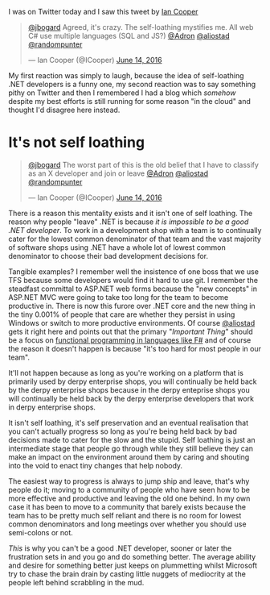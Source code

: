 I was on Twitter today and I saw this tweet by [Ian Cooper](https://twitter.com/ICooper/)

<blockquote class="twitter-tweet" data-lang="en"><p lang="en" dir="ltr"><a href="https://twitter.com/jbogard">@jbogard</a> Agreed, it&#39;s crazy. The self-loathing mystifies me. All web C# use multiple languages (SQL and JS?) <a href="https://twitter.com/Adron">@Adron</a> <a href="https://twitter.com/aliostad">@aliostad</a> <a href="https://twitter.com/randompunter">@randompunter</a></p>&mdash; Ian Cooper (@ICooper) <a href="https://twitter.com/ICooper/status/742758275133890560">June 14, 2016</a></blockquote>
<script async src="//platform.twitter.com/widgets.js" charset="utf-8"></script>

My first reaction was simply to laugh, because the idea of self-loathing .NET developers is a funny one, my second reaction was to say something pithy on Twitter and then I remembered I had a blog which *somehow* despite my best efforts is still running for some reason "in the cloud" and thought I'd disagree here instead.

It's not self loathing
==

<blockquote class="twitter-tweet" data-lang="en"><p lang="en" dir="ltr"><a href="https://twitter.com/jbogard">@jbogard</a> The worst part of this is the old belief that I have to classify as an X developer and join or leave <a href="https://twitter.com/Adron">@Adron</a> <a href="https://twitter.com/aliostad">@aliostad</a> <a href="https://twitter.com/randompunter">@randompunter</a></p>&mdash; Ian Cooper (@ICooper) <a href="https://twitter.com/ICooper/status/742756504642674688">June 14, 2016</a></blockquote>
<script async src="//platform.twitter.com/widgets.js" charset="utf-8"></script>

There is a reason this mentality exists and it isn't one of self loathing. The reason why people "leave" .NET is because *it is impossible to be a good .NET developer*. To work in a development shop with a team is to continually cater for the lowest common denominator of that team and the vast majority of software shops using .NET have a whole lot of lowest common denominator to choose their bad development decisions for.

Tangible examples? I remember well the insistence of one boss that we use TFS because some developers would find it hard to use git. I remember the steadfast committal to ASP.NET web forms because the "new concepts" in ASP.NET MVC were going to take too long for the team to become productive in. There is now this furore over .NET core and the new thing in the tiny 0.001% of people that care are whether they persist in using Windows or switch to more productive environments. Of course [@aliostad](https://twitter.com/aliostad) gets it right here and points out that the primary "*Important Thing*" should be a focus on [functional programming in languages like F#](http://byterot.blogspot.co.uk/2016/06/after-all-it-might-not-matter-commentary-status-of-dotnet-dotnetcore-csharp-oss-fsharp-dnx.html) and of course the reason it doesn't happen is because "it's too hard for most people in our team".

It'll not happen because as long as you're working on a platform that is primarily used by derpy enterprise shops, you will continually be held back by the derpy enterprise shops because in the derpy enteprise shops you will continually be held back by the derpy enterprise developers that work in derpy enterprise shops.

It isn't self loathing, it's self preservation and an eventual realisation that you can't actually progress so long as you're being held back by bad decisions made to cater for the slow and the stupid. Self loathing is just an intermediate stage that people go through while they still believe they can make an impact on the environment around them by caring and shouting into the void to enact tiny changes that help nobody.

The easiest way to progress is always to jump ship and leave, that's why people do it; moving to a community of people who have seen how to be more effective and productive and leaving the old one behind. In my own case it has been to move to a community that barely exists because the team has to be pretty much self reliant and there is no room for lowest common denominators and long meetings over whether you should use semi-colons or not.

*This* is why you can't be a good .NET developer, sooner or later the frustration sets in and you go and do something better. The average ability and desire for something better just keeps on plummetting whilst Microsoft try to chase the brain drain by casting little nuggets of mediocrity at the people left behind scrabbling in the mud. 
